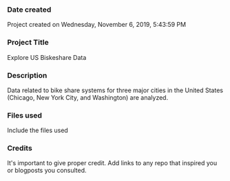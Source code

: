 ### Date created
Project created on Wednesday, ‎November ‎6, ‎2019, ‏‎5:43:59 PM

### Project Title
Explore US Biskeshare Data

### Description
Data related to bike share systems for three major cities in the United States (Chicago, New York City, and Washington) are analyzed.

### Files used
Include the files used

### Credits
It's important to give proper credit. Add links to any repo that inspired you or blogposts you consulted.
